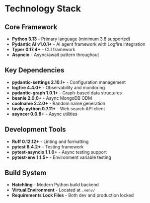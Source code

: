 # Technology Stack

## Core Framework
- **Python 3.13** - Primary language (minimum 3.8 supported)
- **Pydantic AI v1.0.1+** - AI agent framework with Logfire integration
- **Typer 0.17.4+** - CLI framework
- **Asyncio** - Async/await pattern throughout

## Key Dependencies
- **pydantic-settings 2.10.1+** - Configuration management
- **logfire 4.4.0+** - Observability and monitoring
- **pydantic-graph 1.0.1+** - Graph-based data structures
- **beanie 2.0.0+** - Async MongoDB ODM
- **coolname 2.2.0+** - Random name generation
- **tavily-python 0.7.11+** - Web search API client
- **asyncer 0.0.8+** - Async utilities

## Development Tools
- **Ruff 0.12.12+** - Linting and formatting
- **pytest 8.4.2+** - Testing framework
- **pytest-asyncio 1.1.0+** - Async testing support
- **pytest-env 1.1.5+** - Environment variable testing

## Build System
- **Hatchling** - Modern Python build backend
- **Virtual Environment** - Located at `.venv/`
- **Requirements Lock Files** - Both dev and production locked